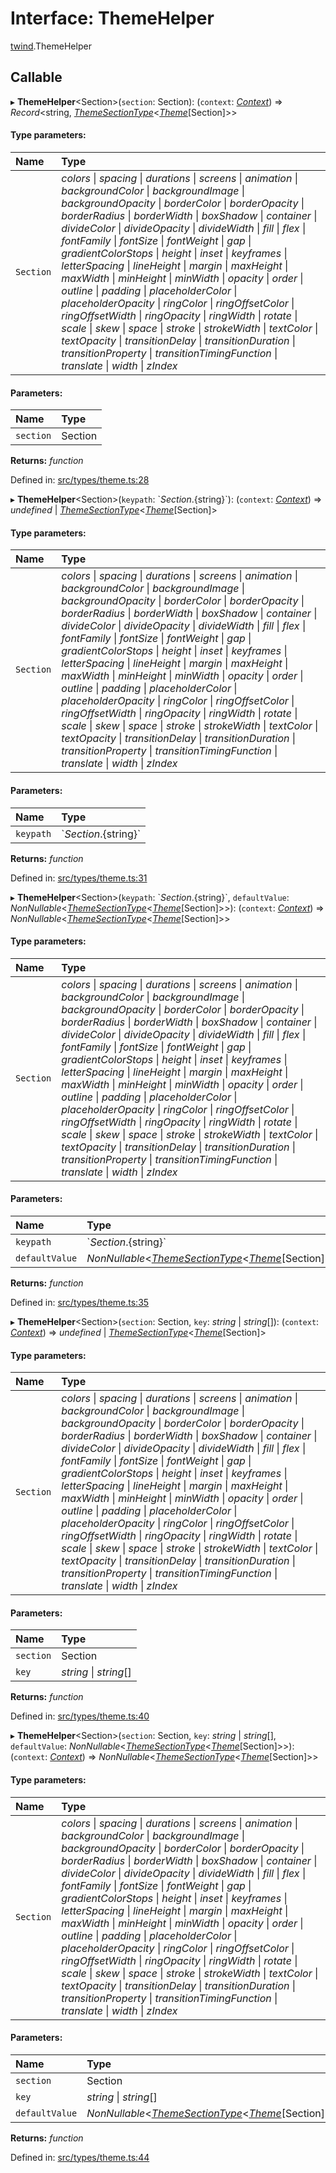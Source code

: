 # Interface: ThemeHelper

[twind](../modules/twind.md).ThemeHelper

## Callable

▸ **ThemeHelper**<Section\>(`section`: Section): (`context`: [*Context*](twind.context.md)) => *Record*<string, [*ThemeSectionType*](../modules/twind.md#themesectiontype)<[*Theme*](twind.theme.md)[Section]\>\>

#### Type parameters:

Name | Type |
:------ | :------ |
`Section` | *colors* \| *spacing* \| *durations* \| *screens* \| *animation* \| *backgroundColor* \| *backgroundImage* \| *backgroundOpacity* \| *borderColor* \| *borderOpacity* \| *borderRadius* \| *borderWidth* \| *boxShadow* \| *container* \| *divideColor* \| *divideOpacity* \| *divideWidth* \| *fill* \| *flex* \| *fontFamily* \| *fontSize* \| *fontWeight* \| *gap* \| *gradientColorStops* \| *height* \| *inset* \| *keyframes* \| *letterSpacing* \| *lineHeight* \| *margin* \| *maxHeight* \| *maxWidth* \| *minHeight* \| *minWidth* \| *opacity* \| *order* \| *outline* \| *padding* \| *placeholderColor* \| *placeholderOpacity* \| *ringColor* \| *ringOffsetColor* \| *ringOffsetWidth* \| *ringOpacity* \| *ringWidth* \| *rotate* \| *scale* \| *skew* \| *space* \| *stroke* \| *strokeWidth* \| *textColor* \| *textOpacity* \| *transitionDelay* \| *transitionDuration* \| *transitionProperty* \| *transitionTimingFunction* \| *translate* \| *width* \| *zIndex* |

#### Parameters:

Name | Type |
:------ | :------ |
`section` | Section |

**Returns:** *function*

Defined in: [src/types/theme.ts:28](https://github.com/gojutin/twind/blob/8f04bb3/src/types/theme.ts#L28)

▸ **ThemeHelper**<Section\>(`keypath`: \`${Section}.${string}\`): (`context`: [*Context*](twind.context.md)) => *undefined* \| [*ThemeSectionType*](../modules/twind.md#themesectiontype)<[*Theme*](twind.theme.md)[Section]\>

#### Type parameters:

Name | Type |
:------ | :------ |
`Section` | *colors* \| *spacing* \| *durations* \| *screens* \| *animation* \| *backgroundColor* \| *backgroundImage* \| *backgroundOpacity* \| *borderColor* \| *borderOpacity* \| *borderRadius* \| *borderWidth* \| *boxShadow* \| *container* \| *divideColor* \| *divideOpacity* \| *divideWidth* \| *fill* \| *flex* \| *fontFamily* \| *fontSize* \| *fontWeight* \| *gap* \| *gradientColorStops* \| *height* \| *inset* \| *keyframes* \| *letterSpacing* \| *lineHeight* \| *margin* \| *maxHeight* \| *maxWidth* \| *minHeight* \| *minWidth* \| *opacity* \| *order* \| *outline* \| *padding* \| *placeholderColor* \| *placeholderOpacity* \| *ringColor* \| *ringOffsetColor* \| *ringOffsetWidth* \| *ringOpacity* \| *ringWidth* \| *rotate* \| *scale* \| *skew* \| *space* \| *stroke* \| *strokeWidth* \| *textColor* \| *textOpacity* \| *transitionDelay* \| *transitionDuration* \| *transitionProperty* \| *transitionTimingFunction* \| *translate* \| *width* \| *zIndex* |

#### Parameters:

Name | Type |
:------ | :------ |
`keypath` | \`${Section}.${string}\` |

**Returns:** *function*

Defined in: [src/types/theme.ts:31](https://github.com/gojutin/twind/blob/8f04bb3/src/types/theme.ts#L31)

▸ **ThemeHelper**<Section\>(`keypath`: \`${Section}.${string}\`, `defaultValue`: *NonNullable*<[*ThemeSectionType*](../modules/twind.md#themesectiontype)<[*Theme*](twind.theme.md)[Section]\>\>): (`context`: [*Context*](twind.context.md)) => *NonNullable*<[*ThemeSectionType*](../modules/twind.md#themesectiontype)<[*Theme*](twind.theme.md)[Section]\>\>

#### Type parameters:

Name | Type |
:------ | :------ |
`Section` | *colors* \| *spacing* \| *durations* \| *screens* \| *animation* \| *backgroundColor* \| *backgroundImage* \| *backgroundOpacity* \| *borderColor* \| *borderOpacity* \| *borderRadius* \| *borderWidth* \| *boxShadow* \| *container* \| *divideColor* \| *divideOpacity* \| *divideWidth* \| *fill* \| *flex* \| *fontFamily* \| *fontSize* \| *fontWeight* \| *gap* \| *gradientColorStops* \| *height* \| *inset* \| *keyframes* \| *letterSpacing* \| *lineHeight* \| *margin* \| *maxHeight* \| *maxWidth* \| *minHeight* \| *minWidth* \| *opacity* \| *order* \| *outline* \| *padding* \| *placeholderColor* \| *placeholderOpacity* \| *ringColor* \| *ringOffsetColor* \| *ringOffsetWidth* \| *ringOpacity* \| *ringWidth* \| *rotate* \| *scale* \| *skew* \| *space* \| *stroke* \| *strokeWidth* \| *textColor* \| *textOpacity* \| *transitionDelay* \| *transitionDuration* \| *transitionProperty* \| *transitionTimingFunction* \| *translate* \| *width* \| *zIndex* |

#### Parameters:

Name | Type |
:------ | :------ |
`keypath` | \`${Section}.${string}\` |
`defaultValue` | *NonNullable*<[*ThemeSectionType*](../modules/twind.md#themesectiontype)<[*Theme*](twind.theme.md)[Section]\>\> |

**Returns:** *function*

Defined in: [src/types/theme.ts:35](https://github.com/gojutin/twind/blob/8f04bb3/src/types/theme.ts#L35)

▸ **ThemeHelper**<Section\>(`section`: Section, `key`: *string* \| *string*[]): (`context`: [*Context*](twind.context.md)) => *undefined* \| [*ThemeSectionType*](../modules/twind.md#themesectiontype)<[*Theme*](twind.theme.md)[Section]\>

#### Type parameters:

Name | Type |
:------ | :------ |
`Section` | *colors* \| *spacing* \| *durations* \| *screens* \| *animation* \| *backgroundColor* \| *backgroundImage* \| *backgroundOpacity* \| *borderColor* \| *borderOpacity* \| *borderRadius* \| *borderWidth* \| *boxShadow* \| *container* \| *divideColor* \| *divideOpacity* \| *divideWidth* \| *fill* \| *flex* \| *fontFamily* \| *fontSize* \| *fontWeight* \| *gap* \| *gradientColorStops* \| *height* \| *inset* \| *keyframes* \| *letterSpacing* \| *lineHeight* \| *margin* \| *maxHeight* \| *maxWidth* \| *minHeight* \| *minWidth* \| *opacity* \| *order* \| *outline* \| *padding* \| *placeholderColor* \| *placeholderOpacity* \| *ringColor* \| *ringOffsetColor* \| *ringOffsetWidth* \| *ringOpacity* \| *ringWidth* \| *rotate* \| *scale* \| *skew* \| *space* \| *stroke* \| *strokeWidth* \| *textColor* \| *textOpacity* \| *transitionDelay* \| *transitionDuration* \| *transitionProperty* \| *transitionTimingFunction* \| *translate* \| *width* \| *zIndex* |

#### Parameters:

Name | Type |
:------ | :------ |
`section` | Section |
`key` | *string* \| *string*[] |

**Returns:** *function*

Defined in: [src/types/theme.ts:40](https://github.com/gojutin/twind/blob/8f04bb3/src/types/theme.ts#L40)

▸ **ThemeHelper**<Section\>(`section`: Section, `key`: *string* \| *string*[], `defaultValue`: *NonNullable*<[*ThemeSectionType*](../modules/twind.md#themesectiontype)<[*Theme*](twind.theme.md)[Section]\>\>): (`context`: [*Context*](twind.context.md)) => *NonNullable*<[*ThemeSectionType*](../modules/twind.md#themesectiontype)<[*Theme*](twind.theme.md)[Section]\>\>

#### Type parameters:

Name | Type |
:------ | :------ |
`Section` | *colors* \| *spacing* \| *durations* \| *screens* \| *animation* \| *backgroundColor* \| *backgroundImage* \| *backgroundOpacity* \| *borderColor* \| *borderOpacity* \| *borderRadius* \| *borderWidth* \| *boxShadow* \| *container* \| *divideColor* \| *divideOpacity* \| *divideWidth* \| *fill* \| *flex* \| *fontFamily* \| *fontSize* \| *fontWeight* \| *gap* \| *gradientColorStops* \| *height* \| *inset* \| *keyframes* \| *letterSpacing* \| *lineHeight* \| *margin* \| *maxHeight* \| *maxWidth* \| *minHeight* \| *minWidth* \| *opacity* \| *order* \| *outline* \| *padding* \| *placeholderColor* \| *placeholderOpacity* \| *ringColor* \| *ringOffsetColor* \| *ringOffsetWidth* \| *ringOpacity* \| *ringWidth* \| *rotate* \| *scale* \| *skew* \| *space* \| *stroke* \| *strokeWidth* \| *textColor* \| *textOpacity* \| *transitionDelay* \| *transitionDuration* \| *transitionProperty* \| *transitionTimingFunction* \| *translate* \| *width* \| *zIndex* |

#### Parameters:

Name | Type |
:------ | :------ |
`section` | Section |
`key` | *string* \| *string*[] |
`defaultValue` | *NonNullable*<[*ThemeSectionType*](../modules/twind.md#themesectiontype)<[*Theme*](twind.theme.md)[Section]\>\> |

**Returns:** *function*

Defined in: [src/types/theme.ts:44](https://github.com/gojutin/twind/blob/8f04bb3/src/types/theme.ts#L44)
